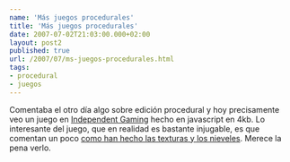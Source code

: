 ```yaml
---
name: 'Más juegos procedurales'
title: 'Más juegos procedurales'
date: 2007-07-02T21:03:00.000+02:00
layout: post2
published: true
url: /2007/07/ms-juegos-procedurales.html
tags: 
- procedural
- juegos
---
```


Comentaba el otro día algo sobre edición procedural y hoy precisamente veo un juego en [Independent Gaming](http://indygamer.blogspot.com/2007/07/javascript-3d-fps-under-4k.html) hecho en javascript en 4kb. Lo interesante del juego, que en realidad es bastante injugable, es que comentan un poco [como han hecho las texturas y los nieveles](http://www.3dtomb2.com/technical_infos.php). Merece la pena verlo.